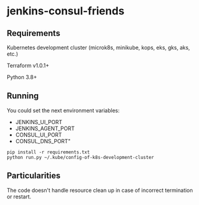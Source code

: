 # jenkins-consul-friends

## Requirements

Kubernetes development cluster (microk8s, minikube, kops, eks, gks, aks, etc.)

Terraform v1.0.1+

Python 3.8+

## Running

You could set the next environment variables:
* JENKINS_UI_PORT
* JENKINS_AGENT_PORT
* CONSUL_UI_PORT
* CONSUL_DNS_PORT"



```
pip install -r requirements.txt
python run.py ~/.kube/config-of-k8s-development-cluster
```

## Particularities

The code doesn't handle resource clean up in case of incorrect termination or restart.